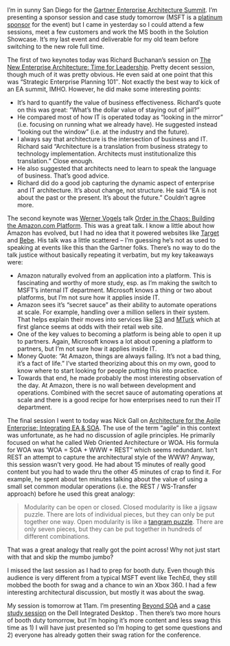I’m in sunny San Diego for the [Gartner Enterprise Architecture
Summit](http://www.gartner.com/2_events/conferences/ea4.jsp). I’m
presenting a sponsor session and case study tomorrow (MSFT is a
[platinum
sponsor](http://agendabuilder.gartner.com/EA4/webpages/platinum_sponsors.aspx?menu=menu_itxpo_and_vendors&menuItem=75)
for the event) but I came in yesterday so I could attend a few sessions,
meet a few customers and work the MS booth in the Solution Showcase.
It’s my last event and deliverable for my old team before switching to
the new role full time.

The first of two keynotes today was Richard Buchanan’s session on [The
New Enterprise Architecture: Time for
Leadership](http://agendabuilder.gartner.com/EA4/webpages/SessionDetail.aspx?EventSessionId=860).
Pretty decent session, though much of it was pretty obvious. He even
said at one point that this was “<span>Strategic Enterprise Planning
101″. Not exactly the best way to kick of an EA summit, IMHO. However,
he did make some interesting points:</span>

-   It’s hard to quantify the value of business effectiveness. Richard’s
    quote on this was great: “<span>What’s the dollar value of staying
    out of jail?”</span>
-   He compared most of how IT is operated today as “looking in the
    mirror” (i.e. focusing on running what we already have). He
    suggested instead “looking out the window” (i.e. at the industry and
    the future).
-   I always say that architecture is the intersection of business and
    IT. Richard said “Architecture is a translation from business
    strategy to technology implementation. Architects must
    institutionalize this translation.” Close enough.
-   He also suggested that architects need to learn to speak the
    language of business. That’s good advice.
-   Richard did do a good job capturing the dynamic aspect of enterprise
    and IT architecture. It’s about change, not structure. He said
    “<span>EA is not about the past or the present. It’s about the
    future.” Couldn’t agree more.</span>

The second keynote was [Werner
Vogels](http://www.allthingsdistributed.com/) talk [Order in the Chaos:
Building the Amazon.com
Platform](http://agendabuilder.gartner.com/EA4/webpages/SessionDetail.aspx?EventSessionId=861).
This was a great talk. I know a little about how Amazon has evolved, but
I had no idea that it powered websites like [Target](http://target.com/)
and [Bebe](http://bebe.com/). His talk was a little scattered – I’m
guessing he’s not as used to speaking at events like this than the
Gartner folks. There’s no way to do the talk justice without basically
repeating it verbatim, but my key takeaways were:

-   Amazon naturally evolved from an application into a platform. This
    is fascinating and worthy of more study, esp. as I’m making the
    switch to MSFT’s internal IT department. Microsoft knows a thing or
    two about platforms, but I’m not sure how it applies inside IT.
-   Amazon sees it’s “secret sauce” as their ability to automate
    operations at scale. For example, handling over a million sellers in
    their system. That helps explain their moves into services like
    [S3](http://www.amazon.com/gp/browse.html/ref=sc_fe_l_2/103-5532906-6031841?%5Fencoding=UTF8&node=16427261&no=3435361&me=A36L942TSJ2AJA)
    and
    [MTurk](http://www.amazon.com/gp/browse.html/ref=sc_fe_l_2/103-5532906-6031841?%5Fencoding=UTF8&node=15879911&no=3435361&me=A36L942TSJ2AJA)
    which at first glance seems at odds with their retail web site.
-   One of the key values to becoming a platform is being able to open
    it up to partners. Again, Microsoft knows a lot about opening a
    platform to partners, but I’m not sure how it applies inside IT.
-   Money Quote: “<span>At Amazon, things are always failing. It’s not a
    bad thing, it’s a fact of life.” I’ve started theorizing about this
    on my own, good to know where to start looking for </span>people
    putting this into practice.
-   Towards that end, he made probably the most interesting observation
    of the day. At Amazon, there is no wall between development and
    operations. Combined with the secret sauce of automating operations
    at scale and there is a good recipe for how enterprises need to run
    their IT department.

The final session I went to today was Nick Gall on <span>[Architecture
for the Agile Enterprise: Integrating EA &
SOA](http://agendabuilder.gartner.com/EA4/webpages/SessionDetail.aspx?EventSessionId=863).
The use of the term “agile” in this context was unfortunate, as he had
no discussion of agile principles. He primarily focused on what he
called Web Oriented Architecture or WOA. His formula for WOA was ‘WOA =
SOA + WWW + REST” which seems redundant. Isn’t REST an attempt to
capture the architectural style of the WWW? Anyway, this session wasn’t
very good. He had about 15 minutes of really good content but you had to
wade thru the other 45 minutes of crap to find it. For example, he spent
about ten minutes talking about the </span>value of using a small set
common modular operations (i.e. the REST / WS-Transfer approach) before
he used this great analogy:

> Modularity can be open or closed. Closed modularity is like a jigsaw
> puzzle. There are lots of individual pieces, but they can only be put
> together one way. Open modularity is like a [tangram
> puzzle](http://en.wikipedia.org/wiki/Tangram). There are only seven
> pieces, but they can be put together in hundreds of different
> combinations.

That was a great analogy that really got the point across! Why not just
start with that and skip the mumbo jumbo?

I missed the last session as I had to prep for booth duty. Even though
this audience is very different from a typical MSFT event like TechEd,
they still mobbed the booth for swag and a chance to win an Xbox 360. I
had a few interesting architectural discussion, but mostly it was about
the swag.

My session is tomorrow at 11am. I’m presenting [Beyond
SOA](http://agendabuilder.gartner.com/EA4/webpages/SessionDetail.aspx?EventSessionId=899)
and a [case study
session](http://agendabuilder.gartner.com/EA4/webpages/SessionDetail.aspx?EventSessionId=901)
on the Dell Integrated Desktop . Then there’s two more hours of booth
duty tomorrow, but I’m hoping it’s more content and less swag this time
as 1) I will have just presented so I’m hoping to get some questions and
2) everyone has already gotten their swag ration for the conference. 
